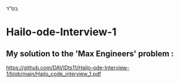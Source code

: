 בס"ד


# Hailo-ode-Interview-1
## My solution to the 'Max Engineers' problem :
https://github.com/DAVIDts11/Hailo-ode-Interview-1/blob/main/Hailo_code_interview_1.pdf

